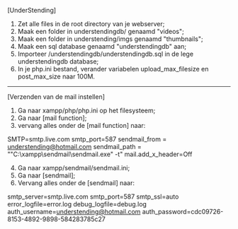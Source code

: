 [UnderStending]

1. Zet alle files in de root directory van je webserver;
2. Maak een folder in understendingdb/ genaamd "videos";
3. Maak een folder in understending/imgs genaamd "thumbnails";
4. Maak een sql database genaamd "understendingdb" aan;
5. Importeer /understendingdb/understendingdb.sql in de lege understendingdb database;
6. In je php.ini bestand, verander variabelen upload_max_filesize en post_max_size naar 100M.

--------------------------------------------------------

[Verzenden van de mail instellen]

1. Ga naar xampp/php/php.ini op het filesysteem;
2. Ga naar [mail function];
3. vervang alles onder de [mail function] naar:

SMTP=smtp.live.com
smtp_port=587
sendmail_from = understending@hotmail.com
sendmail_path = "\"C:\xampp\sendmail\sendmail.exe\" -t"
mail.add_x_header=Off


4. Ga naar xampp/sendmail/sendmail.ini;
5. Ga naar [sendmail];
6. Vervang alles onder de [sendmail] naar:

smtp_server=smtp.live.com
smtp_port=587
smtp_ssl=auto
error_logfile=error.log
debug_logfile=debug.log
auth_username=understending@hotmail.com
auth_password=cdc09726-8153-4892-9898-584283785c27

<!--
Wanneer er geen folder in xampp zit genaamd sendmail
zal xampp opnieuw geinstalleerd moeten worden en daarbij moet
fake sendmail aangevinkt worden bij de installatie opties.
-->